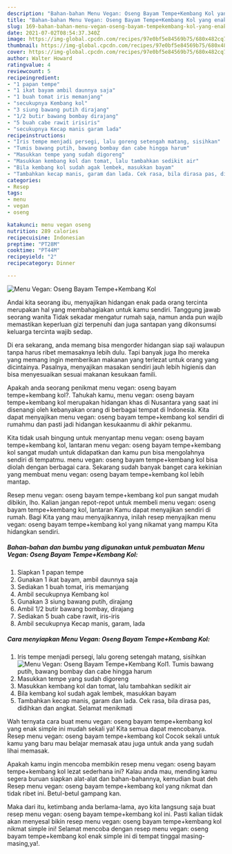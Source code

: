 ```yaml
---
description: "Bahan-bahan Menu Vegan: Oseng Bayam Tempe+Kembang Kol yang enak dan Mudah Dibuat"
title: "Bahan-bahan Menu Vegan: Oseng Bayam Tempe+Kembang Kol yang enak dan Mudah Dibuat"
slug: 169-bahan-bahan-menu-vegan-oseng-bayam-tempekembang-kol-yang-enak-dan-mudah-dibuat
date: 2021-07-02T08:54:37.340Z
image: https://img-global.cpcdn.com/recipes/97e0bf5e84569b75/680x482cq70/menu-vegan-oseng-bayam-tempekembang-kol-foto-resep-utama.jpg
thumbnail: https://img-global.cpcdn.com/recipes/97e0bf5e84569b75/680x482cq70/menu-vegan-oseng-bayam-tempekembang-kol-foto-resep-utama.jpg
cover: https://img-global.cpcdn.com/recipes/97e0bf5e84569b75/680x482cq70/menu-vegan-oseng-bayam-tempekembang-kol-foto-resep-utama.jpg
author: Walter Howard
ratingvalue: 4
reviewcount: 5
recipeingredient:
- "1 papan tempe"
- "1 ikat bayam ambil daunnya saja"
- "1 buah tomat iris memanjang"
- "secukupnya Kembang kol"
- "3 siung bawang putih dirajang"
- "1/2 butir bawang bombay dirajang"
- "5 buah cabe rawit irisiris"
- "secukupnya Kecap manis garam lada"
recipeinstructions:
- "Iris tempe menjadi persegi, lalu goreng setengah matang, sisihkan"
- "Tumis bawang putih, bawang bombay dan cabe hingga harum"
- "Masukkan tempe yang sudah digoreng"
- "Masukkan kembang kol dan tomat, lalu tambahkan sedikit air"
- "Bila kembang kol sudah agak lembek, masukkan bayam"
- "Tambahkan kecap manis, garam dan lada. Cek rasa, bila dirasa pas, didihkan dan angkat. Selamat menikmati"
categories:
- Resep
tags:
- menu
- vegan
- oseng

katakunci: menu vegan oseng 
nutrition: 289 calories
recipecuisine: Indonesian
preptime: "PT28M"
cooktime: "PT44M"
recipeyield: "2"
recipecategory: Dinner

---
```



![Menu Vegan: Oseng Bayam Tempe+Kembang Kol](https://img-global.cpcdn.com/recipes/97e0bf5e84569b75/680x482cq70/menu-vegan-oseng-bayam-tempekembang-kol-foto-resep-utama.jpg)

Andai kita seorang ibu, menyajikan hidangan enak pada orang tercinta merupakan hal yang membahagiakan untuk kamu sendiri. Tanggung jawab seorang  wanita Tidak sekadar mengatur rumah saja, namun anda pun wajib memastikan keperluan gizi terpenuhi dan juga santapan yang dikonsumsi keluarga tercinta wajib sedap.

Di era  sekarang, anda memang bisa mengorder hidangan siap saji walaupun tanpa harus ribet memasaknya lebih dulu. Tapi banyak juga lho mereka yang memang ingin memberikan makanan yang terlezat untuk orang yang dicintainya. Pasalnya, menyajikan masakan sendiri jauh lebih higienis dan bisa menyesuaikan sesuai makanan kesukaan famili. 



Apakah anda seorang penikmat menu vegan: oseng bayam tempe+kembang kol?. Tahukah kamu, menu vegan: oseng bayam tempe+kembang kol merupakan hidangan khas di Nusantara yang saat ini disenangi oleh kebanyakan orang di berbagai tempat di Indonesia. Kita dapat menyajikan menu vegan: oseng bayam tempe+kembang kol sendiri di rumahmu dan pasti jadi hidangan kesukaanmu di akhir pekanmu.

Kita tidak usah bingung untuk menyantap menu vegan: oseng bayam tempe+kembang kol, lantaran menu vegan: oseng bayam tempe+kembang kol sangat mudah untuk didapatkan dan kamu pun bisa mengolahnya sendiri di tempatmu. menu vegan: oseng bayam tempe+kembang kol bisa diolah dengan berbagai cara. Sekarang sudah banyak banget cara kekinian yang membuat menu vegan: oseng bayam tempe+kembang kol lebih mantap.

Resep menu vegan: oseng bayam tempe+kembang kol pun sangat mudah dibikin, lho. Kalian jangan repot-repot untuk membeli menu vegan: oseng bayam tempe+kembang kol, lantaran Kamu dapat menyajikan sendiri di rumah. Bagi Kita yang mau menyajikannya, inilah resep menyajikan menu vegan: oseng bayam tempe+kembang kol yang nikamat yang mampu Kita hidangkan sendiri.

<!--inarticleads1-->

##### Bahan-bahan dan bumbu yang digunakan untuk pembuatan Menu Vegan: Oseng Bayam Tempe+Kembang Kol:

1. Siapkan 1 papan tempe
1. Gunakan 1 ikat bayam, ambil daunnya saja
1. Sediakan 1 buah tomat, iris memanjang
1. Ambil secukupnya Kembang kol
1. Gunakan 3 siung bawang putih, dirajang
1. Ambil 1/2 butir bawang bombay, dirajang
1. Sediakan 5 buah cabe rawit, iris-iris
1. Ambil secukupnya Kecap manis, garam, lada




<!--inarticleads2-->

##### Cara menyiapkan Menu Vegan: Oseng Bayam Tempe+Kembang Kol:

1. Iris tempe menjadi persegi, lalu goreng setengah matang, sisihkan
<img src="https://img-global.cpcdn.com/steps/405392ef856d98ce/160x128cq70/menu-vegan-oseng-bayam-tempekembang-kol-langkah-memasak-1-foto.jpg" alt="Menu Vegan: Oseng Bayam Tempe+Kembang Kol">1. Tumis bawang putih, bawang bombay dan cabe hingga harum
1. Masukkan tempe yang sudah digoreng
1. Masukkan kembang kol dan tomat, lalu tambahkan sedikit air
1. Bila kembang kol sudah agak lembek, masukkan bayam
1. Tambahkan kecap manis, garam dan lada. Cek rasa, bila dirasa pas, didihkan dan angkat. Selamat menikmati




Wah ternyata cara buat menu vegan: oseng bayam tempe+kembang kol yang enak simple ini mudah sekali ya! Kita semua dapat mencobanya. Resep menu vegan: oseng bayam tempe+kembang kol Cocok sekali untuk kamu yang baru mau belajar memasak atau juga untuk anda yang sudah lihai memasak.

Apakah kamu ingin mencoba membikin resep menu vegan: oseng bayam tempe+kembang kol lezat sederhana ini? Kalau anda mau, mending kamu segera buruan siapkan alat-alat dan bahan-bahannya, kemudian buat deh Resep menu vegan: oseng bayam tempe+kembang kol yang nikmat dan tidak ribet ini. Betul-betul gampang kan. 

Maka dari itu, ketimbang anda berlama-lama, ayo kita langsung saja buat resep menu vegan: oseng bayam tempe+kembang kol ini. Pasti kalian tiidak akan menyesal bikin resep menu vegan: oseng bayam tempe+kembang kol nikmat simple ini! Selamat mencoba dengan resep menu vegan: oseng bayam tempe+kembang kol enak simple ini di tempat tinggal masing-masing,ya!.


